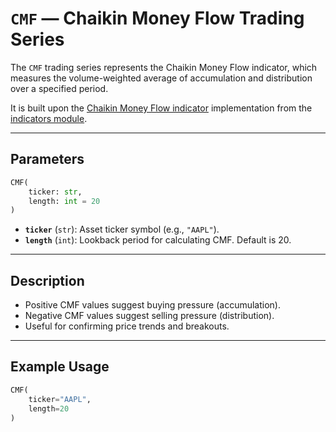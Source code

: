 
# `CMF` — Chaikin Money Flow Trading Series

The `CMF` trading series represents the Chaikin Money Flow indicator, which measures the volume-weighted average of accumulation and distribution over a specified period.

It is built upon the [Chaikin Money Flow indicator](https://github.com/DrDanicka/trading_strategy_tester/blob/main/trading_strategy_tester/indicators/volume/cmf.py) implementation from the [indicators module](../indicators.md).

---

## Parameters

```python
CMF(
    ticker: str,
    length: int = 20
)
```

- **`ticker`** (`str`): Asset ticker symbol (e.g., `"AAPL"`).
- **`length`** (`int`): Lookback period for calculating CMF. Default is 20.

---

## Description

- Positive CMF values suggest buying pressure (accumulation).
- Negative CMF values suggest selling pressure (distribution).
- Useful for confirming price trends and breakouts.

---

## Example Usage

```python
CMF(
    ticker="AAPL",
    length=20
)
```
